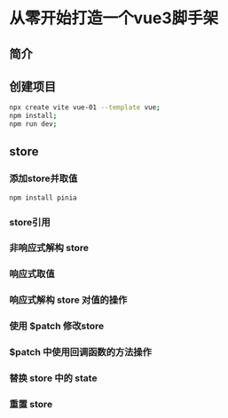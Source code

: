 # 从零开始打造一个vue3脚手架

## 简介

## 创建项目

```bash
npx create vite vue-01 --template vue;
npm install;
npm run dev;
```

## store

### 添加store并取值

```bash
npm install pinia
```

### store引用

### 非响应式解构 store

### 响应式取值

### 响应式解构 store 对值的操作

### 使用 $patch 修改store

### $patch 中使用回调函数的方法操作

### 替换 store 中的 state

### 重置 store